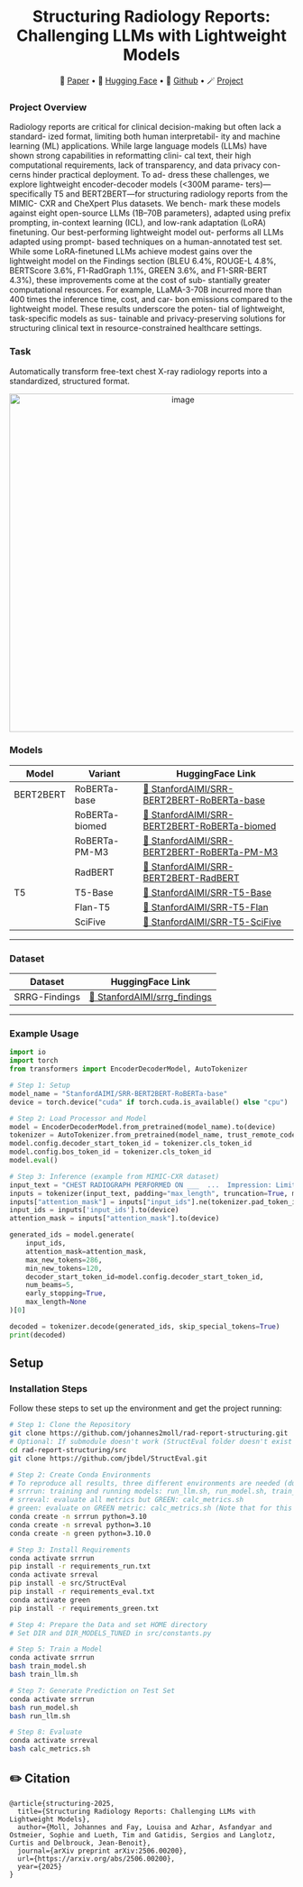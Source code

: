 <!-- markdownlint-disable first-line-h1 -->
<!-- markdownlint-disable html -->

<div align="center">
<h1>
  Structuring Radiology Reports: Challenging LLMs with Lightweight Models
</h1>
</div>

<p align="center">
📝 <a href="https://arxiv.org/abs/2506.00200" target="_blank">Paper</a> • 🤗 <a href="https://huggingface.co/collections/StanfordAIMI/structuring-with-lightweight-models-683e9eb895d42e04112fad88" target="_blank">Hugging Face</a> • 🧩 <a href="https://github.com/jomoll/rad-report-structuring" target="_blank">Github</a> • 🪄 <a href="https://stanford-aimi.github.io/structuring.html" target="_blank">Project</a>
</p>

<div align="center">
</div>

### Project Overview
Radiology reports are critical for clinical
decision-making but often lack a standard-
ized format, limiting both human interpretabil-
ity and machine learning (ML) applications.
While large language models (LLMs) have
shown strong capabilities in reformatting clini-
cal text, their high computational requirements,
lack of transparency, and data privacy con-
cerns hinder practical deployment. To ad-
dress these challenges, we explore lightweight
encoder-decoder models (<300M parame-
ters)—specifically T5 and BERT2BERT—for
structuring radiology reports from the MIMIC-
CXR and CheXpert Plus datasets. We bench-
mark these models against eight open-source
LLMs (1B–70B parameters), adapted using
prefix prompting, in-context learning (ICL),
and low-rank adaptation (LoRA) finetuning.
Our best-performing lightweight model out-
performs all LLMs adapted using prompt-
based techniques on a human-annotated test set.
While some LoRA-finetuned LLMs achieve
modest gains over the lightweight model on
the Findings section (BLEU 6.4%, ROUGE-L
4.8%, BERTScore 3.6%, F1-RadGraph 1.1%,
GREEN 3.6%, and F1-SRR-BERT 4.3%),
these improvements come at the cost of sub-
stantially greater computational resources. For
example, LLaMA-3-70B incurred more than
400 times the inference time, cost, and car-
bon emissions compared to the lightweight
model. These results underscore the poten-
tial of lightweight, task-specific models as sus-
tainable and privacy-preserving solutions for
structuring clinical text in resource-constrained
healthcare settings.

### Task
Automatically transform free-text chest X-ray radiology reports into a standardized, structured format.
<p align="center">
<img width="600" alt="image" src="https://github.com/user-attachments/assets/ff37c096-6376-4535-aceb-9c9d2d095235" />
</p>

### Models
| Model    | Variant      | HuggingFace Link |
|----------|--------------|-------------------|
| BERT2BERT | RoBERTa-base | [🤗 StanfordAIMI/SRR-BERT2BERT-RoBERTa-base](https://huggingface.co/StanfordAIMI/SRR-BERT2BERT-RoBERTa-base) |
|          | RoBERTa-biomed | [🤗 StanfordAIMI/SRR-BERT2BERT-RoBERTa-biomed](https://huggingface.co/StanfordAIMI/SRR-BERT2BERT-RoBERTa-biomed) |
|          | RoBERTa-PM-M3 | [🤗 StanfordAIMI/SRR-BERT2BERT-RoBERTa-PM-M3](https://huggingface.co/StanfordAIMI/SRR-BERT2BERT-RoBERTa-PM-M3) |
|          | RadBERT      | [🤗 StanfordAIMI/SRR-BERT2BERT-RadBERT](https://huggingface.co/StanfordAIMI/SRR-BERT2BERT-RadBERT) |
| T5       | T5-Base      | [🤗 StanfordAIMI/SRR-T5-Base](https://huggingface.co/StanfordAIMI/SRR-T5-Base) |
|          | Flan-T5      | [🤗 StanfordAIMI/SRR-T5-Flan](https://huggingface.co/StanfordAIMI/SRR-StanfordAIMI/SRR-T5-Flan) |
|          | SciFive      | [🤗 StanfordAIMI/SRR-T5-SciFive](https://huggingface.co/StanfordAIMI/SRR-T5-SciFive) |

---

### Dataset

| Dataset       | HuggingFace Link |
| -------------- | ---------------- |
| SRRG-Findings  | [🤗 StanfordAIMI/srrg_findings](https://huggingface.co/datasets/StanfordAIMI/srrg_findings) |

---

### Example Usage

```python
import io
import torch
from transformers import EncoderDecoderModel, AutoTokenizer

# Step 1: Setup
model_name = "StanfordAIMI/SRR-BERT2BERT-RoBERTa-base"
device = torch.device("cuda" if torch.cuda.is_available() else "cpu")

# Step 2: Load Processor and Model
model = EncoderDecoderModel.from_pretrained(model_name).to(device)
tokenizer = AutoTokenizer.from_pretrained(model_name, trust_remote_code=True, padding_side="right", use_fast=False)
model.config.decoder_start_token_id = tokenizer.cls_token_id
model.config.bos_token_id = tokenizer.cls_token_id
model.eval()

# Step 3: Inference (example from MIMIC-CXR dataset)
input_text = "CHEST RADIOGRAPH PERFORMED ON ___  ...  Impression: Limited exam with small bilateral effusions, cardiomegaly, and possible mild interstitial edema."
inputs = tokenizer(input_text, padding="max_length", truncation=True, max_length=512, return_tensors="pt")
inputs["attention_mask"] = inputs["input_ids"].ne(tokenizer.pad_token_id)
input_ids = inputs['input_ids'].to(device)
attention_mask = inputs["attention_mask"].to(device)

generated_ids = model.generate(
    input_ids,
    attention_mask=attention_mask,
    max_new_tokens=286,
    min_new_tokens=120,
    decoder_start_token_id=model.config.decoder_start_token_id,
    num_beams=5,
    early_stopping=True,
    max_length=None
)[0]

decoded = tokenizer.decode(generated_ids, skip_special_tokens=True)
print(decoded)
```

## Setup

### Installation Steps

Follow these steps to set up the environment and get the project running:

```bash
# Step 1: Clone the Repository
git clone https://github.com/johannes2moll/rad-report-structuring.git
# Optional: If submodule doesn't work (StructEval folder doesn't exist in src), clone submodule
cd rad-report-structuring/src
git clone https://github.com/jbdel/StructEval.git

# Step 2: Create Conda Environments 
# To reproduce all results, three different environments are needed (due to version collisions of green_score, radgraph, and transformers.EncoderDecoder)
# srrrun: training and running models: run_llm.sh, run_model.sh, train_llm.sh, train_model.sh
# srreval: evaluate all metrics but GREEN: calc_metrics.sh
# green: evaluate on GREEN metric: calc_metrics.sh (Note that for this you have to activate the import in src/StructEval/structueval/StructEval.py) and change the parameters in src/calc_metrics.py
conda create -n srrrun python=3.10
conda create -n srreval python=3.10
conda create -n green python=3.10.0

# Step 3: Install Requirements
conda activate srrrun
pip install -r requirements_run.txt
conda activate srreval 
pip install -e src/StructEval
pip install -r requirements_eval.txt
conda activate green
pip install -r requirements_green.txt

# Step 4: Prepare the Data and set HOME directory
# Set DIR and DIR_MODELS_TUNED in src/constants.py

# Step 5: Train a Model
conda activate srrrun
bash train_model.sh
bash train_llm.sh

# Step 7: Generate Prediction on Test Set
conda activate srrrun
bash run_model.sh
bash run_llm.sh

# Step 8: Evaluate
conda activate srreval
bash calc_metrics.sh
```

## ✏️ Citation

```
@article{structuring-2025,
  title={Structuring Radiology Reports: Challenging LLMs with Lightweight Models},
  author={Moll, Johannes and Fay, Louisa and Azhar, Asfandyar and Ostmeier, Sophie and Lueth, Tim and Gatidis, Sergios and Langlotz, Curtis and Delbrouck, Jean-Benoit},
  journal={arXiv preprint arXiv:2506.00200},
  url={https://arxiv.org/abs/2506.00200},
  year={2025}
}

```
